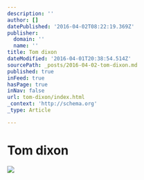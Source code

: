 ```yaml
---
description: ''
author: []
datePublished: '2016-04-02T08:22:19.369Z'
publisher:
  domain: ''
  name: ''
title: Tom dixon
dateModified: '2016-04-01T20:38:54.514Z'
sourcePath: _posts/2016-04-02-tom-dixon.md
published: true
inFeed: true
hasPage: true
inNav: false
url: tom-dixon/index.html
_context: 'http://schema.org'
_type: Article

---
```

# Tom dixon
![](https://the-grid-user-content.s3-us-west-2.amazonaws.com/58150524-ab2d-4488-b091-e63e9b24a298.png)
